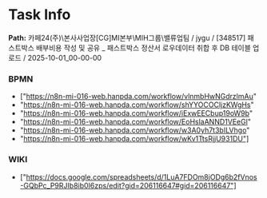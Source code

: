 # Task Info

**Path:** 카페24(주)\본사사업장\[CG]MI본부\MIH그룹\밸류업팀 / jygu / [348517] 패스트박스 배부비용 작성 및 공유 _ 패스트박스 정산서 로우데이터 취합 후 DB 테이블 업로드 / 2025-10-01_00-00-00

### BPMN
- ["https://n8n-mi-016-web.hanpda.com/workflow/vlnmbHwNGdrzlmAu"
- "https://n8n-mi-016-web.hanpda.com/workflow/shYYOCOCljzKWgHs"
- "https://n8n-mi-016-web.hanpda.com/workflow/iExwEECbup19oW9b"
- "https://n8n-mi-016-web.hanpda.com/workflow/EoHslaANND1VEeGl"
- "https://n8n-mi-016-web.hanpda.com/workflow/w3A0yh7t3bILVhgo"
- "https://n8n-mi-016-web.hanpda.com/workflow/wKv1TtsRjjU931DU"]

### WIKI
- ["https://docs.google.com/spreadsheets/d/1LuA7FDOm8jODg6b2fVnos-GQbPc_P9RJIb8ib0I6zps/edit?gid=206116647#gid=206116647"]

